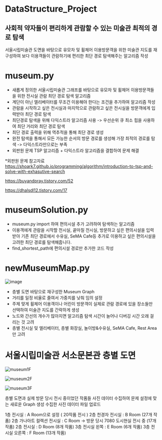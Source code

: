 # DataStructure_Project

## 사회적 약자들이 편리하게 관람할 수 있는 미술관 최적의 경로 탐색 ##
서울시립미술관 도면을 바탕으로 유모차 및 휠체어 이용방문객을 위한 미술관 지도를 재구성하여 보다 이용객들이 관람하기에 편리한 최단 경로 탐색해주는 알고리즘 작성

# museum.py 
- 새롭게 정의한 서울시립미술관 그래프를 바탕으로 유모차 및 휠체어 이용방문객들을 위한 전시실 관람 최단 경로 탐색 알고리즘 
- 계단이 아닌 엘리베이터를 무조건 이용해야 한다는 조건을 추가하여 알고리즘 작성
- 관람을 시작하고 싶은 전시실과 마지막으로 관람하고 싶은 전시실을 방문객에게 입력받아 최단 경로 탐색
- 최단경로 탐색을 위해 다익스트라 알고리즘 사용 -> 우선순위 큐 최소 힙을 사용하여 최단 거리와 최단 경로 탐색
- 최단 경로 출력을 위해 역추적을 통해 최단 경로 생성
- 완전 탐색을 통해서 모든 가능한 순서의 방문 경로를 생성해 가장 최적의 경로를 탐색 -> 다익스트라만으로는 부족
- 외판원 문제 TSP 알고리즘 + 다익스트라 알고리즘을 결합하여 문제 해결
  
*외판원 문제 참고자료
https://shoark7.github.io/programming/algorithm/introduction-to-tsp-and-solve-with-exhasutive-search

https://buyandpray.tistory.com/52

https://dhalsdl12.tistory.com/17

# museumSolution.py
- museum.py import 하여 편의시설 추가 고려하여 탐색하는 알고리즘
- 이용객에게 관람을 시작할 전시실, 끝마칠 전시실, 방문하고 싶은 편의시설을 입력받아 기존 최단 경로에서 수유실, SeMA Cafe등 추가로 이용하고 싶은 편의시설을 고려한 최단 경로를 탐색해줍니다.
- find_shortest_path에 편의시설 경로만 추가한 코드 작성

# newMuseumMap.py
![image](https://github.com/askjiyun/DataStructure_Project/assets/104126233/ff0c63c9-b98c-42db-83e8-04a3f6e2ea33)

- 층별 도면 바탕으로 재구성한 Museum Graph 
- 거리를 일정 비율로 줄여서 가중치를 낮춰 임의 설정
- 주제 맞게 휠체어 이용객이나 어린이 방문객이 실제로 관람 경로에 있을 장소들만 선택하여 미술관 지도를 간략하게 생성
- 노드와 간선의 개수가 많아지면 알고리즘 탐색 시간이 늘어나 디버깅 시간 오래 걸리는 것 고려
- 층별 전시실 및 엘리베이터, 층별 화장실, 놀이방&수유실, SeMA Cafe, Rest Area만 고려

# 서울시립미술관 서소문본관 층별 도면
![museum1F](https://github.com/askjiyun/DataStructure_Project/assets/104126233/52cb371c-37d2-495a-9af5-91b71f215da8)

![museum2F](https://github.com/askjiyun/DataStructure_Project/assets/104126233/29d64a0b-827c-43e4-b5ef-bf437317bdee)

![museum3F](https://github.com/askjiyun/DataStructure_Project/assets/104126233/58ac0b8b-2597-40b9-9398-7d373dfb0907)

층별 도면과 실제 방문 당시 전시 중이었던 작품들 사진 데이터 수집하여 문제 설정에 맞는 새로운 Graph 생성
수집한 사진 데이터 파일 업로드 

1층 전시실 : A Room으로 설정 ( 20작품 전시 )
2층 천경자 전시실 : B Room  (27개 작품)
2층 가나아트 컬렉션 전시실 : C Room -> 방문 당시 7080 도시현실 전시 중 (17개 작품) 
2층 전시실 : D Room (8개 작품)
3층 전시실 왼쪽 : E Room (6개 작품)
3층 전시실 오른쪽 : F Room (13개 작품) 

